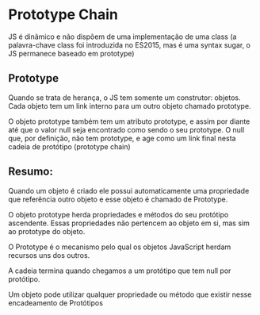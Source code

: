 # Prototype Chain

JS é dinãmico e não dispõem de uma implementação de uma class (a palavra-chave class foi introduzida no ES2015, mas é uma syntax sugar, o JS permanece baseado em prototype)

## Prototype

Quando se trata de herança, o JS tem somente um construtor: objetos. Cada objeto tem um link interno para um outro objeto chamado prototype.

O objeto prototype também tem um atributo prototype, e assim por diante até que o valor null seja encontrado como sendo o seu prototype. O null que, por definição, não tem prototype, e age como um link final nesta cadeia de protótipo (prototype chain)

## Resumo:

Quando um objeto é criado ele possui automaticamente uma propriedade que referência outro objeto e esse objeto é chamado de Prototype.

O objeto prototype herda propriedades e métodos do seu protótipo ascendente. Essas propriedades não pertencem ao objeto em si, mas sim ao prototype do objeto.

O Prototype é o mecanismo pelo qual os objetos JavaScript herdam recursos uns dos outros.

A cadeia termina quando chegamos a um protótipo que tem null por protótipo.

Um objeto pode utilizar qualquer propriedade ou método que existir nesse encadeamento de Protótipos